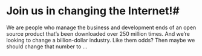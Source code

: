 # Join us in changing the Internet!#

We are <? include size-of-team ?> people who manage the business and development ends of an open source product that’s been downloaded over 250 million times. And we’re looking to change a billion-dollar industry. Like them odds? Then maybe we should change that number to <? include size-of-team-plus-one ?> …
